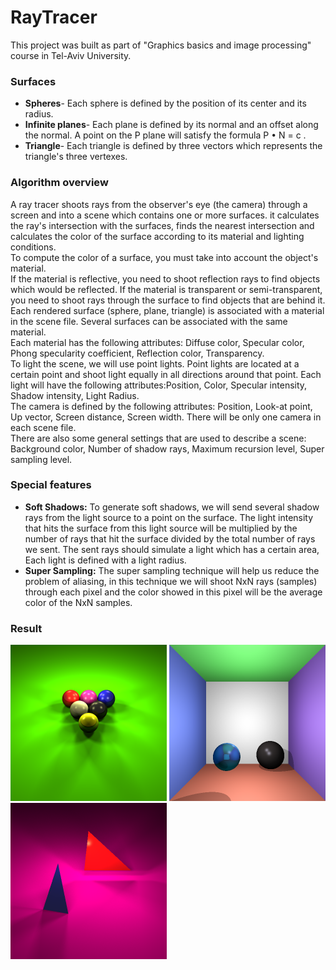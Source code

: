 # RayTracer
This project was built as part of "Graphics basics and image processing" course in Tel-Aviv University.

### Surfaces
- **Spheres**- Each sphere is defined by the position of its center and its radius.
- **Infinite planes**- Each plane is defined by its normal and an offset along the
normal. A point on the P plane will satisfy the formula P • N = c .
- **Triangle**- Each triangle is defined by three vectors which represents the
triangle's three vertexes.

### Algorithm overview
A ray tracer shoots rays from the observer's eye (the camera) through a screen and into a scene which
contains one or more surfaces. it calculates the ray's intersection with the surfaces,
finds the nearest intersection and calculates the color of the surface according to its material and lighting conditions.
<br />To compute the color of a surface, you must take into account the object's material.
<br />If the material is reflective, you need to shoot reflection rays to find objects which would be reflected. If the material is transparent or semi-transparent, you need to shoot rays through the surface to find objects that are behind it.
<br />Each rendered surface (sphere, plane, triangle) is associated with a material in the scene file. Several surfaces can be associated with the same material.
<br />Each material has the following attributes: Diffuse color, Specular color, Phong specularity coefficient, Reflection color, Transparency.
<br />To light the scene, we will use point lights. Point lights are located at a certain point and shoot light equally in all directions around that point. Each light will have the following attributes:Position, Color, Specular intensity, Shadow intensity, Light Radius.
<br />The camera is defined by the following attributes: Position, Look-at point, Up vector, Screen distance, Screen width. There will be only one camera in each scene file.
<br />There are also some general settings that are used to describe a scene: Background color, Number of shadow rays, Maximum recursion level, Super sampling level.

### Special features
- **Soft Shadows:** To generate soft shadows, we will send several shadow rays from the light source to a point on the surface. The light intensity that hits the surface from this light source will be multiplied by the number of rays that hit the surface divided by the total number of rays we sent. The sent rays should simulate a light which has a certain area, Each light is defined with a light radius.
- **Super Sampling:** The super sampling technique will help us reduce the problem of aliasing, in this technique we will shoot NxN rays (samples) through each pixel and the color showed in this pixel will be the average color of the NxN samples.

### Result
<p>
  <img src="https://github.com/NoiCoh/RayTracer/blob/master/Images/Pool.png?raw=true" width="250">
  <img src="https://github.com/NoiCoh/RayTracer/blob/master/Images/Room1.png?raw=true" width="250">
  <img src="https://github.com/NoiCoh/RayTracer/blob/master/Images/Triangle.png?raw=true" width="250">
</p>
